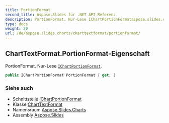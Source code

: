```yaml
---
title: PortionFormat
second_title: Aspose.Slides für .NET API Referenz
description: PortionFormat. Nur-Lese IChartPortionFormataspose.slides.charts/ichartportionformat.
type: docs
weight: 20
url: /de/aspose.slides.charts/charttextformat/portionformat/
---
```


## ChartTextFormat.PortionFormat-Eigenschaft

PortionFormat. Nur-Lese [`IChartPortionFormat`](../../ichartportionformat).

```csharp
public IChartPortionFormat PortionFormat { get; }
```

### Siehe auch

* Schnittstelle [IChartPortionFormat](../../ichartportionformat)
* Klasse [ChartTextFormat](../../charttextformat)
* Namensraum [Aspose.Slides.Charts](../../charttextformat)
* Assembly [Aspose.Slides](../../../)

<!-- DO NOT EDIT: generiert von xmldocmd für Aspose.Slides.dll -->